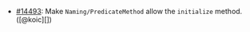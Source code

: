 * [#14493](https://github.com/rubocop/rubocop/issues/14493): Make `Naming/PredicateMethod` allow the `initialize` method. ([@koic][])
